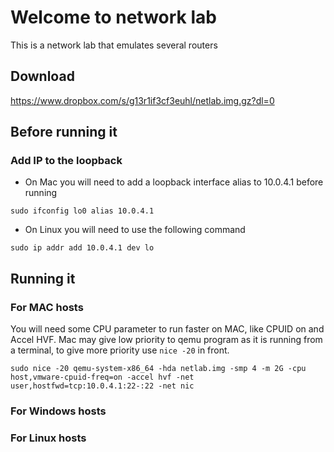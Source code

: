 # Welcome to network lab
This is a network lab that emulates several routers

## Download
https://www.dropbox.com/s/g13r1if3cf3euhl/netlab.img.gz?dl=0

## Before running it

### Add IP to the loopback
* On Mac you will need to add a loopback interface alias to 10.0.4.1 before running

`sudo ifconfig lo0 alias 10.0.4.1`

* On Linux you will need to use the following command

`sudo ip addr add 10.0.4.1 dev lo`


## Running it

### For MAC hosts
You will need some CPU parameter to run faster on MAC, like CPUID on and Accel HVF. Mac may give low priority to qemu program as it is running from a terminal, to give more priority use `nice -20` in front.

`sudo nice -20 qemu-system-x86_64 -hda netlab.img -smp 4 -m 2G -cpu host,vmware-cpuid-freq=on -accel hvf -net user,hostfwd=tcp:10.0.4.1:22-:22 -net nic`

### For Windows hosts


### For Linux hosts
